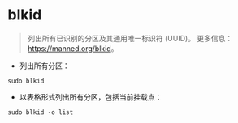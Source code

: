 # blkid

> 列出所有已识别的分区及其通用唯一标识符 (UUID)。
> 更多信息：<https://manned.org/blkid>。

- 列出所有分区：

`sudo blkid`

- 以表格形式列出所有分区，包括当前挂载点：

`sudo blkid -o list`